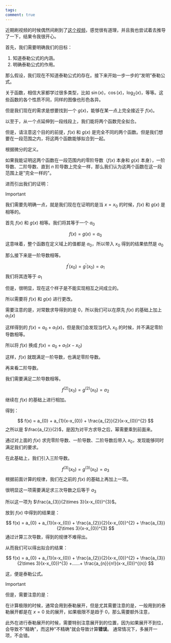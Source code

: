 ```yaml
---
tags: 
comment: true
---
```

近期刷视频的时候偶然间刷到了[这个视频](https://www.bilibili.com/video/BV1Ws421T7Go/?share_source=copy_web&vd_source=09de6dfb93103e3896cef7bdc4ac7849)，感觉很有道理，并且我也尝试着去推导了一下，结果令我很开心。

首先，我们需要明确我们的目标：

1. 知道泰勒公式的内涵。
2. 明确泰勒公式的作用。

那么假设，我们现在不知道泰勒公式的存在。接下来开始一步一步的“发明”泰勒公式。

关于函数，相信大家都学过很多类型，比如 $\sin(x)$，$\cos(x)$，$\log_{2}(x)$，等等。这些函数的各个性质不同，同样的图像也形色各异。

但是我们现在的需求是想要找到一个 $g(x)$，能够在某一点上完全接近于 $f (x)$。

以至于，从一个点延伸到一段线段上，我们能将两个函数完全拟合。

但是，请注意这个目的的前提，$f(x)$ 和 $g (x)$ 是完全不同的两个函数。但是我们想要在一段范围之内，将这两个函数能够拟合到一起。

根据微分的定义。

如果我能证明这两个函数在一段范围内的零阶导数（$f(x)$ 本身和 $g(x)$ 本身），一阶导数、二阶导数、直到 $n$ 阶导数上完全一样，那么我们认为这两个函数在这一段范围上是"完全一样的"。

进而引出我们的证明：

> [!important]
> 我们需要先明确一点，就是我们现在在证明的是当 $x=x_{0}$ 的时候，$f(x)$ 和 $g(x)$ 是相等的。

首先 $f (x)$ 和 $g (x)$ 相等。我们将其等于一个 $a_0$

$$
f(x) = g(x) = a_{0}
$$
这意味着，整个函数在定义域上的值都是 $a_0$，所以带入 $x_0$ 得到的结果依然是 $a_0$

那么接下来是一阶导数相等。

$$
f^{'}(x_{0}) = g^{'}(x_{0}) = a_{1}
$$
我们将其连等于 $a_1$

但是，很明显，现在这个样子是不能实现相互之间成立的。

所以需要将 $f (x)$ 和 $g (x)$ 进行更改。

需要注意的是，对常数求导得到的是 $0$，所以我们可以在原先 $f (x)$ 的基础上加上 $a_1 (x)$

这样得到的 $f (x) = a_{0} +a_{1}(x)$，但是我们会发现当代入 $x_0$ 的时候，并不满足零阶导数相等。

所以将 $f (x)$ 换成 $f(x) = a_{0} + a_{1}(x-x_{0})$

这样，$f (x)$ 就既满足一阶导数，也满足零阶导数。

再来看二阶导数。

我们需要满足二阶导数相等。

$$
f^{(2)}(x_{0}) = g^{(2)}(x_{0}) = a_{2}
$$
继续在 $f (x)$ 的基础上进行相加。

得到：

$$
f(x) = a_{0} + a_{1}(x-x_{0}) + \frac{a_{2}}{2}(x-x_{0})^{2}
$$
之所以是 $\frac{a_{2}}{2}$，是因为对平方求导之后，幂需要乘到前面来。

通过对上面的 $f(x)$ 求完零阶导数、一阶导数、二阶导数后带入 $x_{0}$，发现能够同时满足我们的要求。

在此基础上，我们引入三阶导数。

$$
f^{(3)}(x_{0}) = g^{(3)}(x_{0}) = a_{3}
$$
根据前面计算的规律，我们在之前的 $f(x)$ 的基础上再加上一项。

很明显这一项需要满足求三次导数之后等于 $a_{3}$

所以这一项为 $\frac{a_{3}}{2\times 3}(x-x_{0})^{3}$。

放到 $f(x)$ 中得到的结果是：

$$
f(x) = a_{0} + a_{1}(x-x_{0}) + \frac{a_{2}}{2}(x-x_{0})^{2} + \frac{a_{3}}{2\times 3}(x-x_{0})^{3}
$$
通过计算三次导数，得到的规律不难得出。

从而我们可以得出拟合的结果：

$$
f(x) = a_{0} + a_{1}(x-x_{0}) + \frac{a_{2}}{2}(x-x_{0})^{2} + \frac{a_{3}}{2\times 3}(x-x_{0})^{3} +……+ \frac{a_{n}}{n!}(x-x_{0})^{(n)}
$$

这，便是泰勒公式。

>[!important]
>但是，需要注意的是：
>
>在计算极限的时候，通常会用到泰勒展开，但是尤其需要注意的是，一般用到的泰勒展开都是在 $x = 0$ 处的展开，如果极限不是趋于 $0$，那么需要额外注意，
>
>此外在进行泰勒展开的时候，需要特别注意展开到的位置，因为如果展开不到位，会导致不"精确"，而这种"不精确"就会导致计算**错误**。
>通常情况下，多展开一项，不会错。


